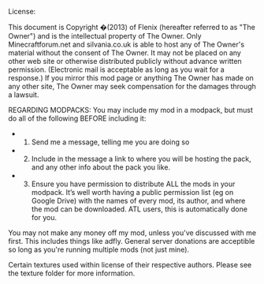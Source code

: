License:

This document is Copyright �(2013) of Flenix (hereafter referred to as "The Owner") and is the intellectual property of The Owner. Only Minecraftforum.net and silvania.co.uk is able to host any of The Owner's material without the consent of The Owner. It may not be placed on any other web site or otherwise distributed publicly without advance written permission. (Electronic mail is acceptable as long as you wait for a response.) If you mirror this mod page or anything The Owner has made on any other site, The Owner may seek compensation for the damages through a lawsuit.

REGARDING MODPACKS:
You may include my mod in a modpack, but must do all of the following BEFORE including it:
- 1. Send me a message, telling me you are doing so
- 2. Include in the message a link to where you will be hosting the pack, and any other info about the pack you like.
- 3. Ensure you have permission to distribute ALL the mods in your modpack. It’s well worth having a public permission list (eg on Google Drive) with the names of every mod, its author, and where the mod can be downloaded. ATL users, this is automatically done for you.

You may not make any money off my mod, unless you've discussed with me first. This includes things like adfly.
General server donations are acceptible so long as you're running multiple mods (not just mine).

Certain textures used within license of their respective authors. Please see the texture folder for more information.